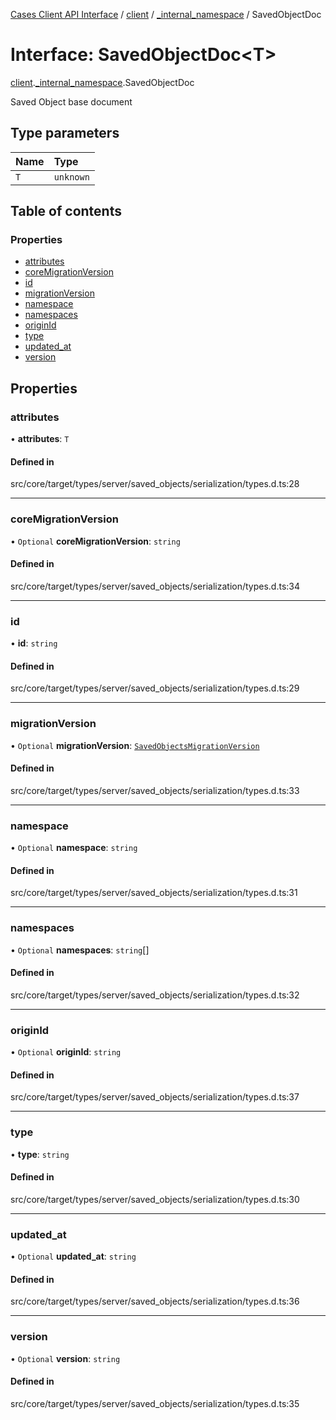 [Cases Client API Interface](../README.md) / [client](../modules/client.md) / [\_internal\_namespace](../modules/client._internal_namespace.md) / SavedObjectDoc

# Interface: SavedObjectDoc<T\>

[client](../modules/client.md).[_internal_namespace](../modules/client._internal_namespace.md).SavedObjectDoc

Saved Object base document

## Type parameters

| Name | Type |
| :------ | :------ |
| `T` | `unknown` |

## Table of contents

### Properties

- [attributes](client._internal_namespace.SavedObjectDoc.md#attributes)
- [coreMigrationVersion](client._internal_namespace.SavedObjectDoc.md#coremigrationversion)
- [id](client._internal_namespace.SavedObjectDoc.md#id)
- [migrationVersion](client._internal_namespace.SavedObjectDoc.md#migrationversion)
- [namespace](client._internal_namespace.SavedObjectDoc.md#namespace)
- [namespaces](client._internal_namespace.SavedObjectDoc.md#namespaces)
- [originId](client._internal_namespace.SavedObjectDoc.md#originid)
- [type](client._internal_namespace.SavedObjectDoc.md#type)
- [updated\_at](client._internal_namespace.SavedObjectDoc.md#updated_at)
- [version](client._internal_namespace.SavedObjectDoc.md#version)

## Properties

### attributes

• **attributes**: `T`

#### Defined in

src/core/target/types/server/saved_objects/serialization/types.d.ts:28

___

### coreMigrationVersion

• `Optional` **coreMigrationVersion**: `string`

#### Defined in

src/core/target/types/server/saved_objects/serialization/types.d.ts:34

___

### id

• **id**: `string`

#### Defined in

src/core/target/types/server/saved_objects/serialization/types.d.ts:29

___

### migrationVersion

• `Optional` **migrationVersion**: [`SavedObjectsMigrationVersion`](client._internal_namespace.SavedObjectsMigrationVersion.md)

#### Defined in

src/core/target/types/server/saved_objects/serialization/types.d.ts:33

___

### namespace

• `Optional` **namespace**: `string`

#### Defined in

src/core/target/types/server/saved_objects/serialization/types.d.ts:31

___

### namespaces

• `Optional` **namespaces**: `string`[]

#### Defined in

src/core/target/types/server/saved_objects/serialization/types.d.ts:32

___

### originId

• `Optional` **originId**: `string`

#### Defined in

src/core/target/types/server/saved_objects/serialization/types.d.ts:37

___

### type

• **type**: `string`

#### Defined in

src/core/target/types/server/saved_objects/serialization/types.d.ts:30

___

### updated\_at

• `Optional` **updated\_at**: `string`

#### Defined in

src/core/target/types/server/saved_objects/serialization/types.d.ts:36

___

### version

• `Optional` **version**: `string`

#### Defined in

src/core/target/types/server/saved_objects/serialization/types.d.ts:35
